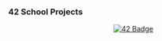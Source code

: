 ### 42 School Projects

<div align="center">

<a href="https://github.com/Melodycherry/42_Libft">![42 Badge](https://github.com/Melodycherry/42-project-badges/blob/main/badges/libftm.png)</a>

